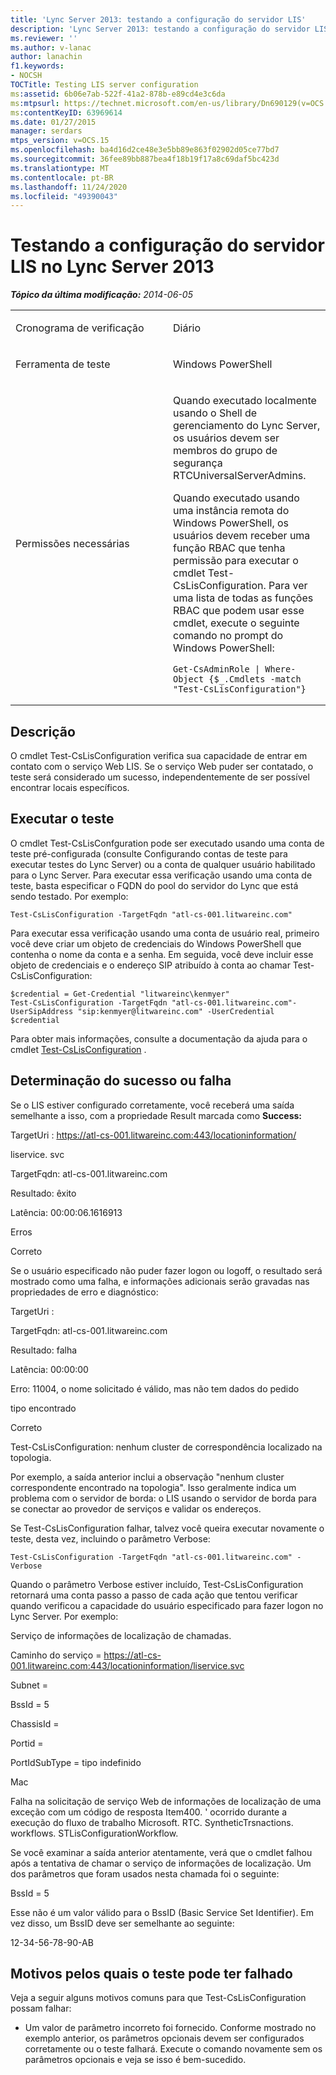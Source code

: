 ```yaml
---
title: 'Lync Server 2013: testando a configuração do servidor LIS'
description: 'Lync Server 2013: testando a configuração do servidor LIS.'
ms.reviewer: ''
ms.author: v-lanac
author: lanachin
f1.keywords:
- NOCSH
TOCTitle: Testing LIS server configuration
ms:assetid: 6b06e7ab-522f-41a2-878b-e89cd4e3c6da
ms:mtpsurl: https://technet.microsoft.com/en-us/library/Dn690129(v=OCS.15)
ms:contentKeyID: 63969614
ms.date: 01/27/2015
manager: serdars
mtps_version: v=OCS.15
ms.openlocfilehash: ba4d16d2ce48e3e5bb89e863f02902d05ce77bd7
ms.sourcegitcommit: 36fee89bb887bea4f18b19f17a8c69daf5bc423d
ms.translationtype: MT
ms.contentlocale: pt-BR
ms.lasthandoff: 11/24/2020
ms.locfileid: "49390043"
---
```

# <a name="testing-lis-server-configuration-in-lync-server-2013"></a>Testando a configuração do servidor LIS no Lync Server 2013

<div data-xmlns="http://www.w3.org/1999/xhtml">

<div class="topic" data-xmlns="http://www.w3.org/1999/xhtml" data-msxsl="urn:schemas-microsoft-com:xslt" data-cs="https://msdn.microsoft.com/">

<div data-asp="https://msdn2.microsoft.com/asp">



</div>

<div id="mainSection">

<div id="mainBody">

<span> </span>

_**Tópico da última modificação:** 2014-06-05_


<table>
<colgroup>
<col style="width: 50%" />
<col style="width: 50%" />
</colgroup>
<tbody>
<tr class="odd">
<td><p>Cronograma de verificação</p></td>
<td><p>Diário</p></td>
</tr>
<tr class="even">
<td><p>Ferramenta de teste</p></td>
<td><p>Windows PowerShell</p></td>
</tr>
<tr class="odd">
<td><p>Permissões necessárias</p></td>
<td><p>Quando executado localmente usando o Shell de gerenciamento do Lync Server, os usuários devem ser membros do grupo de segurança RTCUniversalServerAdmins.</p>
<p>Quando executado usando uma instância remota do Windows PowerShell, os usuários devem receber uma função RBAC que tenha permissão para executar o cmdlet Test-CsLisConfiguration. Para ver uma lista de todas as funções RBAC que podem usar esse cmdlet, execute o seguinte comando no prompt do Windows PowerShell:</p>
<pre><code>Get-CsAdminRole | Where-Object {$_.Cmdlets -match &quot;Test-CsLisConfiguration&quot;}</code></pre></td>
</tr>
</tbody>
</table>


<div>

## <a name="description"></a>Descrição

O cmdlet Test-CsLisConfiguration verifica sua capacidade de entrar em contato com o serviço Web LIS. Se o serviço Web puder ser contatado, o teste será considerado um sucesso, independentemente de ser possível encontrar locais específicos.

</div>

<div>

## <a name="running-the-test"></a>Executar o teste

O cmdlet Test-CsLisConfguration pode ser executado usando uma conta de teste pré-configurada (consulte Configurando contas de teste para executar testes do Lync Server) ou a conta de qualquer usuário habilitado para o Lync Server. Para executar essa verificação usando uma conta de teste, basta especificar o FQDN do pool do servidor do Lync que está sendo testado. Por exemplo:

    Test-CsLisConfiguration -TargetFqdn "atl-cs-001.litwareinc.com"

Para executar essa verificação usando uma conta de usuário real, primeiro você deve criar um objeto de credenciais do Windows PowerShell que contenha o nome da conta e a senha. Em seguida, você deve incluir esse objeto de credenciais e o endereço SIP atribuído à conta ao chamar Test-CsLisConfiguration:

    $credential = Get-Credential "litwareinc\kenmyer"
    Test-CsLisConfiguration -TargetFqdn "atl-cs-001.litwareinc.com"-UserSipAddress "sip:kenmyer@litwareinc.com" -UserCredential $credential

Para obter mais informações, consulte a documentação da ajuda para o cmdlet [Test-CsLisConfiguration](https://docs.microsoft.com/powershell/module/skype/Test-CsLisConfiguration) .

</div>

<div>

## <a name="determining-success-or-failure"></a>Determinação do sucesso ou falha

Se o LIS estiver configurado corretamente, você receberá uma saída semelhante a isso, com a propriedade Result marcada como **Success:**

TargetUri : https://atl-cs-001.litwareinc.com:443/locationinformation/

liservice. svc

TargetFqdn: atl-cs-001.litwareinc.com

Resultado: êxito

Latência: 00:00:06.1616913

Erros

Correto

Se o usuário especificado não puder fazer logon ou logoff, o resultado será mostrado como uma falha, e informações adicionais serão gravadas nas propriedades de erro e diagnóstico:

TargetUri :

TargetFqdn: atl-cs-001.litwareinc.com

Resultado: falha

Latência: 00:00:00

Erro: 11004, o nome solicitado é válido, mas não tem dados do pedido

tipo encontrado

Correto

Test-CsLisConfiguration: nenhum cluster de correspondência localizado na topologia.

Por exemplo, a saída anterior inclui a observação "nenhum cluster correspondente encontrado na topologia". Isso geralmente indica um problema com o servidor de borda: o LIS usando o servidor de borda para se conectar ao provedor de serviços e validar os endereços.

Se Test-CsLisConfiguration falhar, talvez você queira executar novamente o teste, desta vez, incluindo o parâmetro Verbose:

    Test-CsLisConfiguration -TargetFqdn "atl-cs-001.litwareinc.com" -Verbose

Quando o parâmetro Verbose estiver incluído, Test-CsLisConfiguration retornará uma conta passo a passo de cada ação que tentou verificar quando verificou a capacidade do usuário especificado para fazer logon no Lync Server. Por exemplo:

Serviço de informações de localização de chamadas.

Caminho do serviço = https://atl-cs-001.litwareinc.com:443/locationinformation/liservice.svc

Subnet =

BssId = 5

ChassisId =

Portid =

PortIdSubType = tipo indefinido

Mac

Falha na solicitação de serviço Web de informações de localização de uma exceção com um código de resposta Item400. ' ocorrido durante a execução do fluxo de trabalho Microsoft. RTC. SyntheticTrsnactions. workflows. STLisConfigurationWorkflow.

Se você examinar a saída anterior atentamente, verá que o cmdlet falhou após a tentativa de chamar o serviço de informações de localização. Um dos parâmetros que foram usados nesta chamada foi o seguinte:

BssId = 5

Esse não é um valor válido para o BssID (Basic Service Set Identifier). Em vez disso, um BssID deve ser semelhante ao seguinte:

12-34-56-78-90-AB

</div>

<div>

## <a name="reasons-why-the-test-might-have-failed"></a>Motivos pelos quais o teste pode ter falhado

Veja a seguir alguns motivos comuns para que Test-CsLisConfiguration possam falhar:

  - Um valor de parâmetro incorreto foi fornecido. Conforme mostrado no exemplo anterior, os parâmetros opcionais devem ser configurados corretamente ou o teste falhará. Execute o comando novamente sem os parâmetros opcionais e veja se isso é bem-sucedido.

</div>

</div>

<span> </span>

</div>

</div>

</div>

